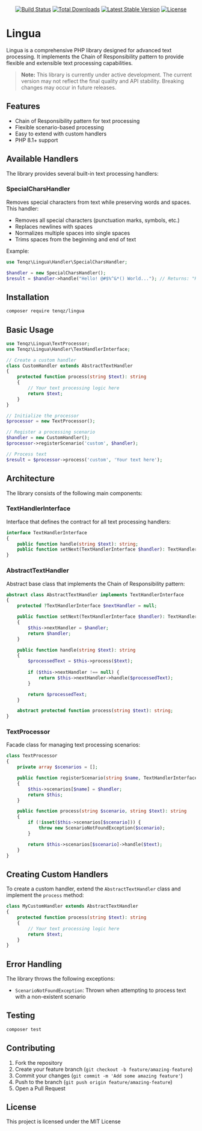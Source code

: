 <p align="center">
<a href="https://github.com/tenqz/lingua/actions"><img src="https://github.com/tenqz/lingua/workflows/Tests/badge.svg" alt="Build Status"></a>
<a href="https://packagist.org/packages/tenqz/lingua"><img src="https://img.shields.io/packagist/dt/tenqz/lingua" alt="Total Downloads"></a>
<a href="https://packagist.org/packages/tenqz/lingua"><img src="https://img.shields.io/packagist/v/tenqz/lingua" alt="Latest Stable Version"></a>
<a href="https://packagist.org/packages/tenqz/lingua"><img src="https://img.shields.io/packagist/l/tenqz/lingua" alt="License"></a>
</p>

# Lingua

Lingua is a comprehensive PHP library designed for advanced text processing. It implements the Chain of Responsibility pattern to provide flexible and extensible text processing capabilities.

> **Note:** This library is currently under active development. The current version may not reflect the final quality and API stability. Breaking changes may occur in future releases.

## Features

- Chain of Responsibility pattern for text processing
- Flexible scenario-based processing
- Easy to extend with custom handlers
- PHP 8.1+ support

## Available Handlers

The library provides several built-in text processing handlers:

### SpecialCharsHandler

Removes special characters from text while preserving words and spaces. This handler:
- Removes all special characters (punctuation marks, symbols, etc.)
- Replaces newlines with spaces
- Normalizes multiple spaces into single spaces
- Trims spaces from the beginning and end of text

Example:
```php
use Tenqz\Lingua\Handler\SpecialCharsHandler;

$handler = new SpecialCharsHandler();
$result = $handler->handle("Hello! @#$%^&*() World..."); // Returns: "Hello World"
```

## Installation

```bash
composer require tenqz/lingua
```

## Basic Usage

```php
use Tenqz\Lingua\TextProcessor;
use Tenqz\Lingua\Handler\TextHandlerInterface;

// Create a custom handler
class CustomHandler extends AbstractTextHandler
{
    protected function process(string $text): string
    {
        // Your text processing logic here
        return $text;
    }
}

// Initialize the processor
$processor = new TextProcessor();

// Register a processing scenario
$handler = new CustomHandler();
$processor->registerScenario('custom', $handler);

// Process text
$result = $processor->process('custom', 'Your text here');
```

## Architecture

The library consists of the following main components:

### TextHandlerInterface

Interface that defines the contract for all text processing handlers:

```php
interface TextHandlerInterface
{
    public function handle(string $text): string;
    public function setNext(TextHandlerInterface $handler): TextHandlerInterface;
}
```

### AbstractTextHandler

Abstract base class that implements the Chain of Responsibility pattern:

```php
abstract class AbstractTextHandler implements TextHandlerInterface
{
    protected ?TextHandlerInterface $nextHandler = null;

    public function setNext(TextHandlerInterface $handler): TextHandlerInterface
    {
        $this->nextHandler = $handler;
        return $handler;
    }

    public function handle(string $text): string
    {
        $processedText = $this->process($text);
        
        if ($this->nextHandler !== null) {
            return $this->nextHandler->handle($processedText);
        }

        return $processedText;
    }

    abstract protected function process(string $text): string;
}
```

### TextProcessor

Facade class for managing text processing scenarios:

```php
class TextProcessor
{
    private array $scenarios = [];

    public function registerScenario(string $name, TextHandlerInterface $handler): self
    {
        $this->scenarios[$name] = $handler;
        return $this;
    }

    public function process(string $scenario, string $text): string
    {
        if (!isset($this->scenarios[$scenario])) {
            throw new ScenarioNotFoundException($scenario);
        }

        return $this->scenarios[$scenario]->handle($text);
    }
}
```

## Creating Custom Handlers

To create a custom handler, extend the `AbstractTextHandler` class and implement the `process` method:

```php
class MyCustomHandler extends AbstractTextHandler
{
    protected function process(string $text): string
    {
        // Your text processing logic here
        return $text;
    }
}
```

## Error Handling

The library throws the following exceptions:

- `ScenarioNotFoundException`: Thrown when attempting to process text with a non-existent scenario

## Testing

```bash
composer test
```

## Contributing

1. Fork the repository
2. Create your feature branch (`git checkout -b feature/amazing-feature`)
3. Commit your changes (`git commit -m 'Add some amazing feature'`)
4. Push to the branch (`git push origin feature/amazing-feature`)
5. Open a Pull Request

## License

This project is licensed under the MIT License

